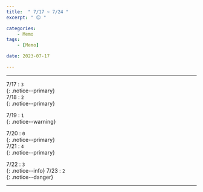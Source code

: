 ```yaml
---
title:  " 7/17 ~ 7/24 "
excerpt: " 😐 "

categories:
    - Memo
tags:
    - [Memo]

date: 2023-07-17

---
```

- - -
<!-- 약 -->

7/17 : `3`   
{: .notice--primary}  
7/18 : `2`   
{: .notice--primary}  

7/19 : `1`   
{: .notice--warning}  

7/20 : `0`   
{: .notice--primary}  
7/21 : `4`  
{: .notice--primary} 


7/22 : `3`      
{: .notice--info} 
7/23 : `2`   
{: .notice--danger}  


<!-- {: .notice}
{: .notice--primary}
{: .notice--info}
{: .notice--warning}
{: .notice--success}
{: .notice--danger} 
😄 😐 🙁 😡
-->
- - -